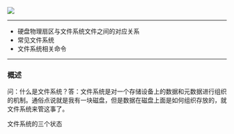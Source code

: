 ![](https://raw.githubusercontent.com/hsxhr-10/picture/master/FS%20Layer.png)

---

- 硬盘物理扇区与文件系统文件之间的对应关系
- 常见文件系统
- 文件系统相关命令

---

### 概述

问：什么是文件系统？答：文件系统是对一个存储设备上的数据和元数据进行组织的机制。通俗点说就是我有一块磁盘，但是数据在磁盘上面是如何组织存放的，就文件系统来管这事了。

文件系统的三个状态
